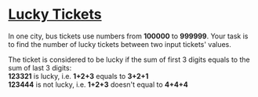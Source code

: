 # [Lucky Tickets](https://www.codewars.com/kata/lucky-tickets "https://www.codewars.com/kata/5843f66613ee50e56c0000b9")

In one city, bus tickets use numbers from **100000** to **999999**. Your task is to find the number of lucky tickets between two input tickets' values.

The ticket is considered to be lucky if the sum of first 3 digits equals to the sum of last 3 digits:  
**123321** is lucky, i.e. **1+2+3** equals to **3+2+1**<br>
**123444** is not lucky, i.e. **1+2+3** doesn't equal to **4+4+4**